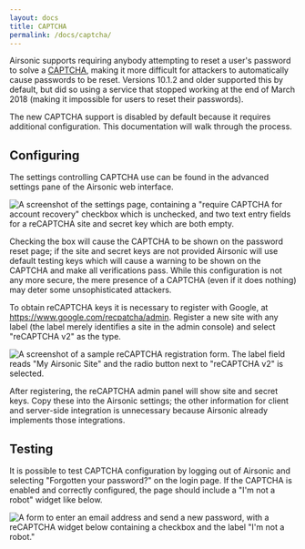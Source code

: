 ```yaml
---
layout: docs
title: CAPTCHA
permalink: /docs/captcha/
---
```


Airsonic supports requiring anybody attempting to reset a user's password to
solve a [CAPTCHA](https://en.wikipedia.org/wiki/CAPTCHA), making it more
difficult for attackers to automatically cause passwords to be reset. Versions
10.1.2 and older supported this by default, but did so using a service that
stopped working at the end of March 2018 (making it impossible for users to
reset their passwords).

The new CAPTCHA support is disabled by default because it requires additional
configuration. This documentation will walk through the process.

## Configuring

The settings controlling CAPTCHA use can be found in the advanced settings pane
of the Airsonic web interface.

![A screenshot of the settings page, containing a "require CAPTCHA for account
recovery" checkbox which is unchecked, and two text entry fields for a reCAPTCHA
site and secret key which are both empty.](captcha-settings.png)

Checking the box will cause the CAPTCHA to be shown on the password reset page;
if the site and secret keys are not provided Airsonic will use default testing
keys which will cause a warning to be shown on the CAPTCHA and make all
verifications pass. While this configuration is not any more secure, the mere
presence of a CAPTCHA (even if it does nothing) may deter some unsophisticated
attackers.

To obtain reCAPTCHA keys it is necessary to register with Google, at
https://www.google.com/recpatcha/admin. Register a new site with any label (the
label merely identifies a site in the admin console) and select "reCAPTCHA v2"
as the type.

![A screenshot of a sample reCAPTCHA registration form. The label field reads
"My Airsonic Site" and the radio button next to "reCAPTCHA v2" is
selected.](captcha-registration.png)

After registering, the reCAPTCHA admin panel will show site and secret keys.
Copy these into the Airsonic settings; the other information for client and
server-side integration is unnecessary because Airsonic already implements those
integrations.

## Testing

It is possible to test CAPTCHA configuration by logging out of Airsonic and
selecting "Forgotten your password?" on the login page. If the CAPTCHA is
enabled and correctly configured, the page should include a "I'm not a robot"
widget like below.

![A form to enter an email address and send a new password, with a reCAPTCHA
widget below containing a checkbox and the label "I'm not a
robot."](captcha-in-situ.png)
